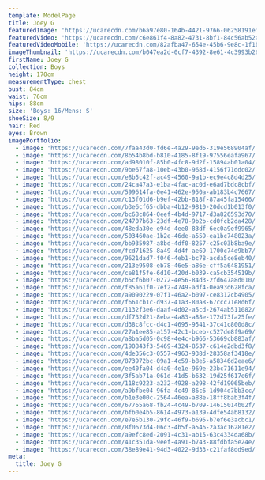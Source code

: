 ```yaml
---
template: ModelPage
title: Joey G
featuredImage: 'https://ucarecdn.com/b6a97e80-164b-4421-9766-06258191ef5e/'
featuredVideo: 'https://ucarecdn.com/c6e861f4-8a82-4731-8bf1-84c56ab52a8a/'
featuredVideoMobile: 'https://ucarecdn.com/82afba47-654e-45b6-9e8c-1f1b81a7d847/'
imageThumbnail: 'https://ucarecdn.com/b047ea2d-0cf7-4392-8e61-4c3993b2610b/'
firstName: Joey G
collection: Boys
height: 170cm
measurementType: chest
bust: 84cm
waist: 76cm
hips: 88cm
size: 'Boys: 16/Mens: S'
shoeSize: 8/9
hair: Red
eyes: Brown
imagePortfolio:
  - image: 'https://ucarecdn.com/7faa43d0-fd6e-4a29-9ed6-319e568904af/'
  - image: 'https://ucarecdn.com/8b54b8bd-b810-4185-8f19-97556eafa967/'
  - image: 'https://ucarecdn.com/ad98010f-85b0-4fc8-9d2f-15894ab01a04/'
  - image: 'https://ucarecdn.com/9be67fa8-10eb-43b0-968d-4156f71ddc02/'
  - image: 'https://ucarecdn.com/e8b5c42f-ac49-4560-9a1b-ec9e4c8d4d25/'
  - image: 'https://ucarecdn.com/24ca47a3-e1ba-4fac-ac0d-e6ad7bdc8cbf/'
  - image: 'https://ucarecdn.com/599614fa-0e41-462e-950a-ab183b4c7667/'
  - image: 'https://ucarecdn.com/c13f01d6-b9ef-42bb-818f-87a45fa15466/'
  - image: 'https://ucarecdn.com/b3e6cf65-dbba-4b12-9810-20dcd1b013f0/'
  - image: 'https://ucarecdn.com/bc68c864-0eef-4b4d-9717-d3a826593d70/'
  - image: 'https://ucarecdn.com/24707b63-23df-4e78-9b2b-cd0fcb2da428/'
  - image: 'https://ucarecdn.com/48eda30e-e94d-4ee0-83df-6ec0a9ef9965/'
  - image: 'https://ucarecdn.com/503460ae-1b2e-46de-a559-ea1bc748023a/'
  - image: 'https://ucarecdn.com/bb935987-a8bd-4df0-8257-c25c03b8ba9e/'
  - image: 'https://ucarecdn.com/fcd71625-8a49-4d4f-ae69-1700c74d9bb7/'
  - image: 'https://ucarecdn.com/9621dad7-f046-4eb1-bc78-acda5ce8eb40/'
  - image: 'https://ucarecdn.com/213e9508-eb78-46e5-a86e-cff5a6481951/'
  - image: 'https://ucarecdn.com/ce81f5fe-6d10-420d-b039-ca5cb354519b/'
  - image: 'https://ucarecdn.com/b5cf6b07-0272-4e56-84d3-2fd647a8d010/'
  - image: 'https://ucarecdn.com/f85a61f0-7ef2-4749-adf4-0ea93d628fca/'
  - image: 'https://ucarecdn.com/a9090229-07f1-46a2-b097-ce8312cb4905/'
  - image: 'https://ucarecdn.com/f661cb1c-d937-41a3-80a8-67ccc71e8d6f/'
  - image: 'https://ucarecdn.com/1132f3e6-daaf-4d02-a5cd-2674ab511082/'
  - image: 'https://ucarecdn.com/df732d21-8eba-4a83-a88e-172d73fa25fe/'
  - image: 'https://ucarecdn.com/d38c8fcc-d4c1-4695-9541-37c41c800d8c/'
  - image: 'https://ucarecdn.com/27a1ee85-a157-42c1-bceb-c527de8f9a69/'
  - image: 'https://ucarecdn.com/a8ba5d05-0c98-4e4c-b966-53669cb883af/'
  - image: 'https://ucarecdn.com/190843f3-5469-4324-8537-c614e2dbd3f8/'
  - image: 'https://ucarecdn.com/4de356c3-0557-4963-938d-28358af3418e/'
  - image: 'https://ucarecdn.com/873972bc-09a1-4c59-b8e5-a58346d2eae6/'
  - image: 'https://ucarecdn.com/ee40fa04-d4a0-4e1e-969e-23bc71611e94/'
  - image: 'https://ucarecdn.com/3f5ab71a-061d-41d5-b632-19d25f617e6f/'
  - image: 'https://ucarecdn.com/118c9223-a232-4928-a298-42fd19065beb/'
  - image: 'https://ucarecdn.com/a9bfbe04-96fa-4c49-86c6-1d904d7bb3cc/'
  - image: 'https://ucarecdn.com/b1e3e00c-2564-46ea-a88e-18ff8bab3f4f/'
  - image: 'https://ucarecdn.com/67765a68-fb24-4c49-b709-14615014b02f/'
  - image: 'https://ucarecdn.com/bfb0e4b5-8614-4973-a139-4dfe54ab8132/'
  - image: 'https://ucarecdn.com/e7e5b130-29fc-46f9-b695-b7ef6e3acbc1/'
  - image: 'https://ucarecdn.com/8f0673d4-06c3-4b5f-a546-2a3ac16281e2/'
  - image: 'https://ucarecdn.com/a9efc8ed-2091-4c31-ab15-63c4334da68b/'
  - image: 'https://ucarecdn.com/41c351da-9eef-4a91-b743-88fdbfa5e24e/'
  - image: 'https://ucarecdn.com/38e89e41-94d3-4022-9d33-c21faf8dd9ed/'
meta:
  title: Joey G
---
```


